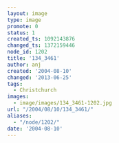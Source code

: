 ```yaml
---
layout: image
type: image
promote: 0
status: 1
created_ts: 1092143876
changed_ts: 1372159446
node_id: 1202
title: '134_3461'
author: anj
created: '2004-08-10'
changed: '2013-06-25'
tags:
  - Christchurch
images:
  - image/images/134_3461-1202.jpg
url: "/2004/08/10/134_3461/"
aliases:
  - "/node/1202/"
date: '2004-08-10'
---
```


